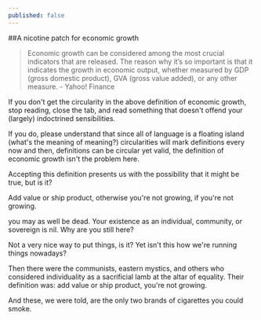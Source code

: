 ```yaml
---
published: false
---
```

##A nicotine patch for economic growth

> Economic growth can be considered among the most crucial indicators that are released. The reason why it’s so important is that it indicates the growth in economic output, whether measured by GDP (gross domestic product), GVA (gross value added), or any other measure.  - Yahoo! Finance

If you don't get the circularity in the above definition of economic growth, stop reading, close the tab, and read something that doesn't offend your (largely) indoctrined sensibilities.

If you do, please understand that since all of language is a floating island (what's the meaning of meaning?) circularities will mark definitions every now and then, definitions can be circular yet valid, the definition of economic growth isn't the problem here. 

Accepting this definition presents us with the possibility that it might be true, but is it?

Add value or ship product, otherwise you're not growing, if you're not growing. 


you may as well be dead. Your existence as an individual, community, or sovereign is nil. Why are you still here?

Not a very nice way to put things, is it? Yet isn't this how we're running things nowadays?

Then there were the communists, eastern mystics, and others who considered individuality as a sacrificial lamb at the altar of equality. Their definition was: add value or ship product, you're not growing.

And these, we were told, are the only two brands of cigarettes you could smoke.